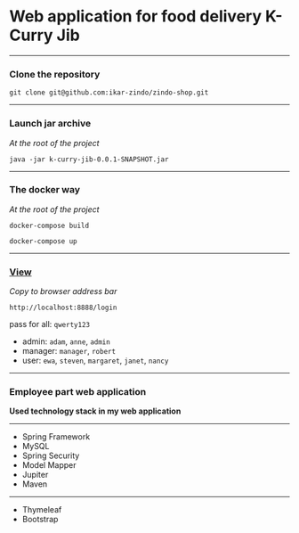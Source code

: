 # Web application for food delivery K-Curry Jib

---

### Clone the repository

`git clone git@github.com:ikar-zindo/zindo-shop.git`

---

### Launch jar archive

*At the root of the project*

`java -jar k-curry-jib-0.0.1-SNAPSHOT.jar`

---

### The docker way

*At the root of the project*

`docker-compose build`

`docker-compose up`

---

### [View](http://localhost:8888/login)

*Copy to browser address bar*

`http://localhost:8888/login`

pass for all: `qwerty123`

- admin: `adam`, `anne`, `admin`
- manager: `manager`, `robert`
- user: `ewa`, `steven`, `margaret`, `janet`, `nancy` 

---

### Employee part web application

**Used technology stack in my web application**

---

- Spring Framework
- MySQL
- Spring Security
- Model Mapper
- Jupiter
- Maven

---

- Thymeleaf
- Bootstrap
